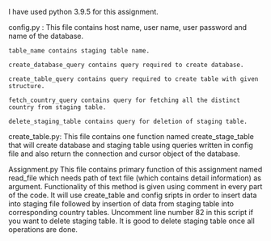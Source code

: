 I have used python 3.9.5 for this assignment.

  config.py :
    This file contains host name, user name, user password and name of the database.

    table_name contains staging table name.

    create_database_query contains query required to create database.

    create_table_query contains query required to create table with given structure.

    fetch_country_query contains query for fetching all the distinct country from staging table.

    delete_staging_table contains query for deletion of staging table.

  create_table.py:
    This file contains one function named create_stage_table that will create database and staging table using queries written in config file and also return the connection and cursor object of the database.

  Assignment.py
    This file contains primary function of this assignment named read_file which needs path of text file (which contains detail information) as argument.
    Functionality of this method is given using comment in every part of the code.
    It will use create_table and config sripts in order to insert data into staging file followed by insertion of data from staging table into corresponding country tables.
    Uncomment line number 82 in this script if you want to delete staging table. It is good to delete staging table once all operations are done.
